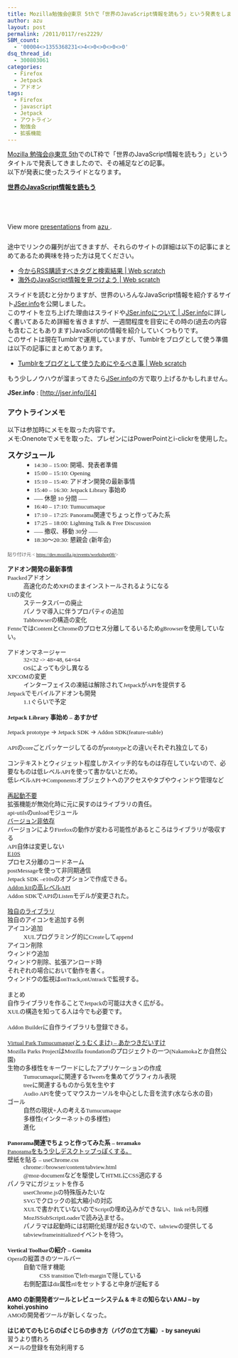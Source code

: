 ```yaml
---
title: Mozilla勉強会@東京 5thで「世界のJavaScript情報を読もう」という発表をしました
author: azu
layout: post
permalink: /2011/0117/res2229/
SBM_count:
  - '00004<>1355368231<>4<>0<>0<>0<>0'
dsq_thread_id:
  - 300803061
categories:
  - Firefox
  - Jetpack
  - アドオン
tags:
  - Firefox
  - javascript
  - Jetpack
  - アウトライン
  - 勉強会
  - 拡張機能
---
```

[Mozilla 勉強会@東京 5th][1]でのLT枠で「世界のJavaScript情報を読もう」というタイトルで発表してきましたので、その補足などの記事。  
以下が発表に使ったスライドとなります。

<!--more-->

<div id="__ss_6580879" style="width: 425px;">
  <strong style="display: block; margin: 12px 0 4px;"><a title="世界のJavaScript情報を読もう" href="http://www.slideshare.net/efcl/javascript-6580879">世界のJavaScript情報を読もう</a></strong><br /> </p> <p>
    <br class="spacer_" />
  </p>
  
  <div style="padding: 5px 0 12px;">
    View more <a href="http://www.slideshare.net/">presentations</a> from <a href="http://www.slideshare.net/efcl">azu </a>.
  </div>
</div>

途中でリンクの羅列が出てきますが、それらのサイトの詳細は以下の記事にまとめてあるため興味を持った方は見てください。

*   [今からRSS購読すべきタグと検索結果 | Web scratch][2]
*   [海外のJavaScript情報を見つけよう | Web scratch][3]

スライドを読むと分かりますが、世界のいろんなJavaScript情報を紹介するサイト[JSer.info][4]を公開しました。  
このサイトを立ち上げた理由はスライドや[JSer.infoについて | JSer.info][5]に詳しく書いてあるため詳細を省きますが、一週間程度を目安にその時の(過去の内容も含むこともあります)JavaScriptの情報を紹介していくつもりです。  
このサイトは現在Tumblrで運用していますが、Tumblrをブログとして使う準備は以下の記事にまとめてあります。

*   [Tumblrをブログとして使うためにやるべき事 | Web scratch][6]

もう少しノウハウが溜まってきたら[JSer.info][4]の方で取り上げるかもしれません。

**JSer.info**
:   [http://jser.info/][4]

### アウトラインメモ

以下は参加時にメモを取った内容です。  
メモ:Onenoteでメモを取った、プレゼンにはPowerPointとi-clickrを使用した。<br class="spacer_" />

<p style="margin: 0in; font-family: Verdana;">
  <span style="font-size: large;"><span style="font-weight: bold;">スケジュール</span></span>
</p>

<ul style="margin-left: 0.375in; direction: ltr; unicode-bidi: embed; margin-top: 0in; margin-bottom: 0in;" type="disc">
  <li style="margin-top: 0pt; margin-bottom: 0pt; vertical-align: middle;">
    <span style="font-family: Verdana; font-size: 10pt;">14:30 – 15:00: </span><span style="font-family: &amp;amp; font-size: 10pt;">開場、発表者準備</span>
  </li>
</ul>

<ul style="margin-left: 0.375in; direction: ltr; unicode-bidi: embed; margin-top: 0in; margin-bottom: 0in;" type="disc">
  <li style="margin-top: 0pt; margin-bottom: 0pt; vertical-align: middle;">
    <span style="font-family: Verdana; font-size: 10pt;">15:00 – 15:10: Opening</span>
  </li>
  <li style="margin-top: 0pt; margin-bottom: 0pt; vertical-align: middle;">
    <span style="font-family: Verdana; font-size: 10pt;">15:10 – 15:40: </span><span style="font-family: &amp;amp; font-size: 10pt;">アドオン開発の最新事情</span>
  </li>
  <li style="margin-top: 0pt; margin-bottom: 0pt; vertical-align: middle;">
    <span style="font-family: Verdana; font-size: 10pt;">15:40 – 16:30: Jetpack Library </span><span style="font-family: &amp;amp; font-size: 10pt;">事始め</span>
  </li>
  <li style="margin-top: 0pt; margin-bottom: 0pt; vertical-align: middle;">
    <span style="font-family: Verdana; font-size: 10pt;">—– </span><span style="font-family: &amp;amp; font-size: 10pt;">休憩</span><span style="font-family: Verdana; font-size: 10pt;"> 10 </span><span style="font-family: &amp;amp; font-size: 10pt;">分間</span><span style="font-family: Verdana; font-size: 10pt;"> —–</span>
  </li>
  <li style="margin-top: 0pt; margin-bottom: 0pt; vertical-align: middle;">
    <span style="font-family: Verdana; font-size: 10pt;">16:40 – 17:10: Tumucumaque</span>
  </li>
  <li style="margin-top: 0pt; margin-bottom: 0pt; vertical-align: middle;">
    <span style="font-family: Verdana; font-size: 10pt;">17:10 – 17:25: Panorama</span><span style="font-family: &amp;amp; font-size: 10pt;">関連でちょっと作ってみた系</span>
  </li>
  <li style="margin-top: 0pt; margin-bottom: 0pt; vertical-align: middle;">
    <span style="font-family: Verdana; font-size: 10pt;">17:25 – 18:00: Lightning Talk & Free Discussion</span>
  </li>
  <li style="margin-top: 0pt; margin-bottom: 0pt; vertical-align: middle;">
    <span style="font-family: Verdana; font-size: 10pt;">—– </span><span style="font-family: &amp;amp; font-size: 10pt;">撤収、移動</span><span style="font-family: Verdana; font-size: 10pt;"> 30</span><span style="font-family: &amp;amp; font-size: 10pt;">分</span><span style="font-family: Verdana; font-size: 10pt;"> —–</span>
  </li>
  <li style="margin-top: 0pt; margin-bottom: 0pt; vertical-align: middle;">
    <span style="font-family: Verdana; font-size: 10pt;">18:30〜20:30: 懇親会 (新年会)</span>
  </li>
</ul>

<p style="margin: 0in; font-family: Verdana; font-size: 10pt;">
   
</p>

<p style="margin: 0in; font-size: 8pt; color: #595959;">
  <span style="font-family: &amp;amp;">貼り付け元</span><span style="font-family: Verdana;"> < </span><a href="https://dev.mozilla.jp/events/workshop08/"><span style="font-family: Verdana;">https://dev.mozilla.jp/events/workshop08/</span></a><span style="font-family: Verdana;">> </span>
</p>

<p style="margin: 0in; font-family: Verdana; font-size: 10pt;">
   
</p>

<p style="margin: 0in; font-family: &amp;amp; font-size: 10pt;">
  <span style="font-weight: bold;">アドオン開発の最新事情</span>
</p>

<p style="margin: 0in; font-size: 10pt;">
  <span style="font-family: Verdana;" lang="en-US">Paacked</span><span style="font-family: &amp;amp;" lang="ja">アドオン</span>
</p>

<p style="margin: 0in 0in 0in 0.375in; font-size: 10pt;">
  <span style="font-family: &amp;amp;" lang="ja">高速化のため</span><span style="font-family: Verdana;" lang="en-US">XPI</span><span style="font-family: &amp;amp;" lang="ja">のままインストールされるようになる</span>
</p>

<p style="margin: 0in; font-size: 10pt;">
  <span style="font-family: Verdana;" lang="en-US">UI</span><span style="font-family: &amp;amp;" lang="ja">の変化</span>
</p>

<p style="margin: 0in 0in 0in 0.375in; font-family: &amp;amp; font-size: 10pt;">
  ステータスバーの廃止
</p>

<p style="margin: 0in 0in 0in 0.375in; font-family: &amp;amp; font-size: 10pt;">
  パノラマ導入に伴うプロパティの追加
</p>

<p style="margin: 0in 0in 0in 0.375in; font-size: 10pt;">
  <span style="font-family: Verdana;" lang="en-US">Tabbrowser</span><span style="font-family: &amp;amp;" lang="ja">の構造の変化</span>
</p>

<p style="margin: 0in; font-size: 10pt;">
  <span style="font-family: Verdana;" lang="en-US">Fennc</span><span style="font-family: &amp;amp;" lang="ja">では</span><span style="font-family: Verdana;" lang="en-US">Content</span><span style="font-family: &amp;amp;" lang="ja">と</span><span style="font-family: Verdana;" lang="en-US">Chrome</span><span style="font-family: &amp;amp;" lang="ja">のプロセス分離してるいるため</span><span style="font-family: Verdana;" lang="en-US">gBrowser</span><span style="font-family: &amp;amp;" lang="ja">を使用していない。</span>
</p>

<p style="margin: 0in; font-family: &amp;amp; font-size: 10pt;">
   
</p>

<p style="margin: 0in; font-family: &amp;amp; font-size: 10pt;">
  アドオンマネージャー
</p>

<p style="margin: 0in 0in 0in 0.375in; font-family: Verdana; font-size: 10pt;" lang="en-US">
  32&#215;32 -> 48&#215;48, 64&#215;64
</p>

<p style="margin: 0in 0in 0in 0.375in; font-size: 10pt;">
  <span style="font-family: Verdana;" lang="en-US">OS</span><span style="font-family: &amp;amp;" lang="ja">によっても少し異なる</span>
</p>

<p style="margin: 0in; font-size: 10pt;">
  <span style="font-family: Verdana;" lang="en-US">XPCOM</span><span style="font-family: &amp;amp;" lang="ja">の変更</span>
</p>

<p style="margin: 0in 0in 0in 0.375in; font-size: 10pt;">
  <span style="font-family: &amp;amp;" lang="ja">インターフェイスの凍結は解除されて</span><span style="font-family: Verdana;" lang="en-US">Jetpack</span><span style="font-family: &amp;amp;" lang="ja">が</span><span style="font-family: Verdana;" lang="en-US">API</span><span style="font-family: &amp;amp;" lang="ja">を提供する</span>
</p>

<p style="margin: 0in; font-size: 10pt;">
  <span style="font-family: Verdana;" lang="en-US">Jetpack</span><span style="font-family: &amp;amp;" lang="ja">でモバイルアドオンも開発</span>
</p>

<p style="margin: 0in 0in 0in 0.375in; font-size: 10pt;">
  <span style="font-family: Verdana;" lang="en-US">1.1</span><span style="font-family: &amp;amp;" lang="ja">ぐらいで予定</span>
</p>

<p style="margin: 0in 0in 0in 0.375in; font-family: Verdana; font-size: 10pt;">
   
</p>

<p style="margin: 0in; font-size: 10pt;">
  <span style="font-weight: bold; font-family: Verdana;" lang="ja">Jetpack Library </span><span style="font-weight: bold; font-family: &amp;amp;" lang="ja">事始め</span><span style="font-weight: bold; font-family: Verdana;" lang="en-US"> &#8211; </span><span style="font-weight: bold; font-family: &amp;amp;" lang="ja">あすかぜ</span>
</p>

<p style="margin: 0in; font-family: &amp;amp; font-size: 10pt;">
   
</p>

<p style="margin: 0in; font-size: 10pt;">
  <span style="font-family: Verdana;" lang="en-US">Jetpack prototype </span><span style="font-family: &amp;amp;" lang="ja">→</span><span style="font-family: Verdana;" lang="en-US"> Jetpack SDK </span><span style="font-family: &amp;amp;" lang="ja">→</span><span style="font-family: Verdana;" lang="en-US"> Addon SDK(feature-stable)</span>
</p>

<p style="margin: 0in; font-family: Verdana; font-size: 10pt;" lang="en-US">
   
</p>

<p style="margin: 0in; font-size: 10pt;">
  <span style="font-family: Verdana;" lang="en-US">API</span><span style="font-family: &amp;amp;" lang="ja">の</span><span style="font-family: Verdana;" lang="en-US">core</span><span style="font-family: &amp;amp;" lang="ja">ごとパッケージしてるのが</span><span style="font-family: Verdana;" lang="en-US">prototype</span><span style="font-family: &amp;amp;" lang="ja">との違い</span><span style="font-family: Verdana;" lang="en-US">(</span><span style="font-family: &amp;amp;" lang="ja">それぞれ独立してる</span><span style="font-family: Verdana;" lang="en-US">)</span>
</p>

<p style="margin: 0in; font-family: Verdana; font-size: 10pt;" lang="en-US">
   
</p>

<p style="margin: 0in; font-size: 10pt;">
  <span style="font-family: &amp;amp;" lang="ja">コンテキストとウィジェット程度しかスイッチ的なものは存在していないので、必要なものは低レベル</span><span style="font-family: Verdana;" lang="en-US">API</span><span style="font-family: &amp;amp;" lang="ja">を使って書かないとだめ。</span>
</p>

<p style="margin: 0in; font-size: 10pt;">
  <span style="font-family: &amp;amp;" lang="ja">低レベル</span><span style="font-family: Verdana;" lang="en-US">API</span><span style="font-family: &amp;amp;" lang="ja">→</span><span style="font-family: Verdana;" lang="en-US">Components</span><span style="font-family: &amp;amp;" lang="ja">オブジェクトへのアクセスや</span><span style="font-family: Verdana;" lang="ja">タブやウィンドウ管理など</span>
</p>

<p style="margin: 0in; font-family: Verdana; font-size: 10pt;">
   
</p>

<p style="margin: 0in; font-family: &amp;amp; font-size: 10pt;">
  <span style="text-decoration: underline;">再起動不要</span>
</p>

<p style="margin: 0in; font-family: Verdana; font-size: 10pt;">
  拡張機能が無効化時に元に戻すのはライブラリの責任。
</p>

<p style="margin: 0in; font-family: Verdana; font-size: 10pt;">
  api-utilsのunloadモジュール
</p>

<p style="margin: 0in; font-family: &amp;amp; font-size: 10pt;">
  <span style="text-decoration: underline;">バージョン非依存</span>
</p>

<p style="margin: 0in; font-size: 10pt;">
  <span style="font-family: &amp;amp;" lang="ja">バージョンにより</span><span style="font-family: Verdana;" lang="en-US">Firefox</span><span style="font-family: &amp;amp;" lang="ja">の動作が変わる可能性があるところはライブラリが吸収する</span>
</p>

<p style="margin: 0in; font-size: 10pt;">
  <span style="font-family: Verdana;" lang="en-US">API</span><span style="font-family: &amp;amp;" lang="ja">自体は変更しない</span>
</p>

<p style="margin: 0in; font-family: Verdana; font-size: 10pt;" lang="en-US">
  <span style="text-decoration: underline;">E10S</span>
</p>

<p style="margin: 0in; font-family: &amp;amp; font-size: 10pt;">
  プロセス分離のコードネーム
</p>

<p style="margin: 0in; font-size: 10pt;">
  <span style="font-family: Verdana;" lang="en-US">postMessage</span><span style="font-family: &amp;amp;" lang="ja">を使って非同期通信</span>
</p>

<p style="margin: 0in; font-size: 10pt;">
  <span style="font-family: Verdana;" lang="en-US">Jetpack SDK &#8211;e10s</span><span style="font-family: &amp;amp;" lang="ja">のオプションで作成できる。</span>
</p>

<p style="margin: 0in; font-size: 10pt;">
  <span style="font-family: Verdana; text-decoration: underline;">Addon kit</span><span style="font-family: &quot;MS Gothic&quot;; text-decoration: underline;">の高レベル</span><span style="font-family: Verdana; text-decoration: underline;">API</span>
</p>

<p style="margin: 0in; font-size: 10pt;">
  <span style="font-family: Verdana;" lang="en-US">Addon SDK</span><span style="font-family: &amp;amp;" lang="ja">で</span><span style="font-family: Verdana;" lang="en-US">API</span><span style="font-family: &amp;amp;" lang="ja">の</span><span style="font-family: Verdana;" lang="en-US">Listen</span><span style="font-family: &amp;amp;" lang="ja">モデルが変更された。</span>
</p>

<p style="margin: 0in; font-family: &amp;amp; font-size: 10pt;">
   
</p>

<p style="margin: 0in; font-family: Verdana; font-size: 10pt;">
  <span style="text-decoration: underline;">独自のライブラリ</span>
</p>

<p style="margin: 0in; font-family: &amp;amp; font-size: 10pt;">
  独自のアイコンを追加する例
</p>

<p style="margin: 0in; font-family: &amp;amp; font-size: 10pt;">
  アイコン追加
</p>

<p style="margin: 0in 0in 0in 0.375in; font-size: 10pt;">
  <span style="font-family: Verdana;" lang="en-US">XUL</span><span style="font-family: &amp;amp;" lang="ja">プログラミング的に</span><span style="font-family: Verdana;" lang="en-US">Create</span><span style="font-family: &amp;amp;" lang="ja">して</span><span style="font-family: Verdana;" lang="en-US">append</span>
</p>

<p style="margin: 0in; font-family: &amp;amp; font-size: 10pt;">
  アイコン削除
</p>

<p style="margin: 0in; font-family: &amp;amp; font-size: 10pt;">
  ウィンドウ追加
</p>

<p style="margin: 0in; font-family: &amp;amp; font-size: 10pt;">
  ウィンドウ削除、拡張アンロード時
</p>

<p style="margin: 0in; font-family: &amp;amp; font-size: 10pt;">
  それぞれの場合において動作を書く。
</p>

<p style="margin: 0in; font-size: 10pt;">
  <span style="font-family: &amp;amp;" lang="ja">ウィンドウの監視は</span><span style="font-family: Verdana;" lang="en-US">onTrack,onUntrack</span><span style="font-family: &amp;amp;" lang="ja">で監視する。</span>
</p>

<p style="margin: 0in; font-family: Verdana; font-size: 10pt;">
   
</p>

<p style="margin: 0in; font-family: &amp;amp; font-size: 10pt;">
  まとめ
</p>

<p style="margin: 0in; font-size: 10pt;">
  <span style="font-family: &amp;amp;" lang="ja">自作ライブラリを作ることで</span><span style="font-family: Verdana;" lang="en-US">Jetpack</span><span style="font-family: &amp;amp;" lang="ja">の可能は大きく広がる。</span>
</p>

<p style="margin: 0in; font-size: 10pt;">
  <span style="font-family: Verdana;" lang="en-US">XUL</span><span style="font-family: &amp;amp;" lang="ja">の構造を知ってる人は今でも必要です。</span>
</p>

<p style="margin: 0in; font-family: &amp;amp; font-size: 10pt;">
   
</p>

<p style="margin: 0in; font-size: 10pt;">
  <span style="font-family: Verdana;" lang="en-US">Addon Builder</span><span style="font-family: &amp;amp;" lang="ja">に自作ライブラリも登録できる。</span>
</p>

<p style="margin: 0in; font-family: &amp;amp; font-size: 10pt;">
   
</p>

<p style="margin: 0in; font-size: 10pt;">
  <span style="font-family: Verdana; text-decoration: underline;">Virtual Park </span><span style="font-family: Verdana; text-decoration: underline;">Tumucumaque</span><span style="font-family: Verdana; text-decoration: underline;">(</span><span style="font-family: &quot;MS Gothic&quot;; text-decoration: underline;">とぅむくまけ</span><span style="font-family: Verdana; text-decoration: underline;">) &#8211; </span><span style="font-family: &quot;MS Gothic&quot;; text-decoration: underline;">あかつきだいすけ</span>
</p>

<p style="margin: 0in; font-size: 10pt;">
  <span style="font-family: Verdana;" lang="en-US">Mozilla Parks Project</span><span style="font-family: &amp;amp;" lang="ja">は</span><span style="font-family: Verdana;" lang="en-US">Mozilla foundation</span><span style="font-family: &amp;amp;" lang="ja">のプロジェクトの一つ</span><span style="font-family: Verdana;" lang="en-US">(Nakamoka</span><span style="font-family: &amp;amp;" lang="ja">とか自然公園</span><span style="font-family: Verdana;" lang="en-US">)</span>
</p>

<p style="margin: 0in; font-family: &amp;amp; font-size: 10pt;">
  生物の多様性をキーワードにしたアプリケーションの作成
</p>

<p style="margin: 0in 0in 0in 0.375in; font-size: 10pt;">
  <span style="font-family: Verdana;" lang="ja">Tumucumaque</span><span style="font-family: &amp;amp;" lang="ja">に関連する</span><span style="font-family: Verdana;" lang="en-US">Tweets</span><span style="font-family: &amp;amp;" lang="ja">を集めてグラフィカル表現</span>
</p>

<p style="margin: 0in 0in 0in 0.375in; font-size: 10pt;">
  <span style="font-family: Verdana;" lang="en-US">tree</span><span style="font-family: &amp;amp;" lang="ja">に関連するものから気を生やす</span>
</p>

<p style="margin: 0in 0in 0in 0.375in; font-size: 10pt;">
  <span style="font-family: Verdana;" lang="en-US">Audio API</span><span style="font-family: &amp;amp;" lang="ja">を使ってマウスカーソルを中心とした音を流す</span><span style="font-family: Verdana;" lang="en-US">(</span><span style="font-family: &amp;amp;" lang="ja">水なら水の音</span><span style="font-family: Verdana;" lang="en-US">)</span>
</p>

<p style="margin: 0in; font-family: &amp;amp; font-size: 10pt;">
  ゴール
</p>

<p style="margin: 0in 0in 0in 0.375in; font-size: 10pt;">
  <span style="font-family: &amp;amp;" lang="ja">自然の現状</span><span style="font-family: Verdana;" lang="en-US">+</span><span style="font-family: &amp;amp;" lang="ja">人の考える</span><span style="font-family: Verdana;" lang="ja">Tumucumaque</span>
</p>

<p style="margin: 0in 0in 0in 0.375in; font-size: 10pt;">
  <span style="font-family: &amp;amp;" lang="ja">多様性</span><span style="font-family: Verdana;" lang="en-US">(</span><span style="font-family: &amp;amp;" lang="ja">インターネットの多様性</span><span style="font-family: Verdana;" lang="en-US">)</span>
</p>

<p style="margin: 0in 0in 0in 0.375in; font-family: &amp;amp; font-size: 10pt;">
  進化
</p>

<p style="margin: 0in 0in 0in 0.375in; font-family: &amp;amp; font-size: 10pt;">
   
</p>

<p style="margin: 0in; font-size: 10pt;">
  <span style="font-weight: bold; font-family: Verdana;" lang="ja">Panorama</span><span style="font-weight: bold; font-family: &amp;amp;" lang="ja">関連でちょっと作ってみた系</span><span style="font-weight: bold; font-family: Verdana;" lang="en-US"> &#8211; teramako</span>
</p>

<p style="margin: 0in; font-family: Verdana; font-size: 10pt;">
  <span style="text-decoration: underline;">Panoramaをもう少しデスクトップっぽくする。</span>
</p>

<p style="margin: 0in; font-size: 10pt;">
  <span style="font-family: &amp;amp;" lang="ja">壁紙を貼る</span><span style="font-family: Verdana;" lang="en-US"> &#8211; useChrome.css</span>
</p>

<p style="margin: 0in 0in 0in 0.375in; font-family: Verdana; font-size: 10pt;">
  chrome://browser/content/tabview.html
</p>

<p style="margin: 0in 0in 0in 0.375in; font-size: 10pt;">
  <span style="font-family: Verdana;" lang="en-US">@moz-document</span><span style="font-family: &amp;amp;" lang="ja">などを駆使して</span><span style="font-family: Verdana;" lang="en-US">HTML</span><span style="font-family: &amp;amp;" lang="ja">に</span><span style="font-family: Verdana;" lang="en-US">CSS</span><span style="font-family: &amp;amp;" lang="ja">適応する</span>
</p>

<p style="margin: 0in; font-family: &amp;amp; font-size: 10pt;">
  パノラマにガジェットを作る
</p>

<p style="margin: 0in 0in 0in 0.375in; font-size: 10pt;">
  <span style="font-family: Verdana;" lang="en-US">userChrome.js</span><span style="font-family: &amp;amp;" lang="ja">の特殊版みたいな</span>
</p>

<p style="margin: 0in 0in 0in 0.375in; font-size: 10pt;">
  <span style="font-family: Verdana;" lang="en-US">SVG</span><span style="font-family: &amp;amp;" lang="ja">でクロックの拡大縮小の対応</span>
</p>

<p style="margin: 0in 0in 0in 0.375in; font-size: 10pt;">
  <span style="font-family: Verdana;" lang="en-US">XUL</span><span style="font-family: &amp;amp;" lang="ja">で書かれていないので</span><span style="font-family: Verdana;" lang="en-US">Script</span><span style="font-family: &amp;amp;" lang="ja">の埋め込みができない、</span><span style="font-family: Verdana;" lang="en-US">link rel</span><span style="font-family: &amp;amp;" lang="ja">も同様</span>
</p>

<p style="margin: 0in 0in 0in 0.375in; font-size: 10pt;">
  <span style="font-family: Verdana;" lang="en-US">MozJSSubScriptLoader</span><span style="font-family: &amp;amp;" lang="ja">で読み込ませる。</span>
</p>

<p style="margin: 0in 0in 0in 0.375in; font-size: 10pt;">
  <span style="font-family: &amp;amp;" lang="ja">パノラマは起動時には初期化処理が起きないので、</span><span style="font-family: Verdana;" lang="en-US">tabview</span><span style="font-family: &amp;amp;" lang="ja">の提供してる</span><span style="font-family: Verdana;" lang="ja">tabviewframeinitialized</span><span style="font-family: &amp;amp;" lang="ja">イベントを待つ。</span>
</p>

<p style="margin: 0in 0in 0in 0.375in; font-family: &amp;amp; font-size: 10pt;">
   
</p>

<p style="margin: 0in; font-size: 10pt;">
  <span style="font-weight: bold; font-family: Verdana;" lang="en-US">Vertical Toolbar</span><span style="font-weight: bold; font-family: &amp;amp;" lang="ja">の紹介</span><span style="font-weight: bold; font-family: Verdana;" lang="en-US"> &#8211; </span><span style="font-weight: bold; font-family: Verdana;" lang="ja">Gomita</span>
</p>

<p style="margin: 0in; font-size: 10pt;">
  <span style="font-family: Verdana;" lang="en-US">Opera</span><span style="font-family: &amp;amp;" lang="ja">の縦置きのツールバー</span>
</p>

<p style="margin: 0in 0in 0in 0.375in; font-family: &amp;amp; font-size: 10pt;">
  自動で隠す機能
</p>

<p style="margin: 0in 0in 0in 0.75in; font-size: 10pt;">
  <span style="font-family: Verdana;" lang="en-US">CSS transition</span><span style="font-family: &amp;amp;" lang="ja">で</span><span style="font-family: Verdana;" lang="en-US">left-margin</span><span style="font-family: &amp;amp;" lang="ja">で隠している</span>
</p>

<p style="margin: 0in 0in 0in 0.375in; font-size: 10pt;">
  <span style="font-family: &amp;amp;" lang="ja">右側配置は</span><span style="font-family: Verdana;" lang="en-US">dir</span><span style="font-family: &amp;amp;" lang="ja">属性</span><span style="font-family: Verdana;" lang="en-US">rtl</span><span style="font-family: &amp;amp;" lang="ja">をセットすると中身が逆転する</span>
</p>

<p style="margin: 0in 0in 0in 0.375in; font-family: &amp;amp; font-size: 10pt;">
   
</p>

<p style="margin: 0in; font-family: &amp;amp; font-size: 10pt;">
  <span style="font-weight: bold;">AMO の新開発者ツールとレビューシステム & キミの知らない AMJ – by kohei.yoshino</span>
</p>

<p style="margin: 0in; font-size: 10pt;">
  <span style="font-family: Verdana;" lang="en-US">AMO</span><span style="font-family: &amp;amp;" lang="ja">の開発者ツールが新しくなった。</span>
</p>

<p style="margin: 0in; font-family: &amp;amp; font-size: 10pt;">
   
</p>

<p style="margin: 0in; font-family: &amp;amp; font-size: 10pt;">
  <span style="font-weight: bold;">はじめてのもじらのばぐじらの歩き方（バグの立て方編）- by saneyuki <br /> </span>
</p>

<p style="margin: 0in; font-family: &amp;amp; font-size: 10pt;">
  習うより慣れろ<br /> メールの登録を有効利用する
</p>

 [1]: https://dev.mozilla.jp/events/workshop08/ "Mozilla 勉強会@東京 5th"
 [2]: http://efcl.info/2010/1025/res2018/ "今からRSS購読すべきタグと検索結果 | Web scratch"
 [3]: http://efcl.info/2011/0116/res2185/ "海外のJavaScript情報を見つけよう | Web scratch"
 [4]: http://jser.info/ "JSer.info"
 [5]: http://jser.info/about "JSer.infoについて | JSer.info"
 [6]: http://efcl.info/2011/0116/res2211/ "Tumblrをブログとして使うためにやるべき事 | Web scratch"
